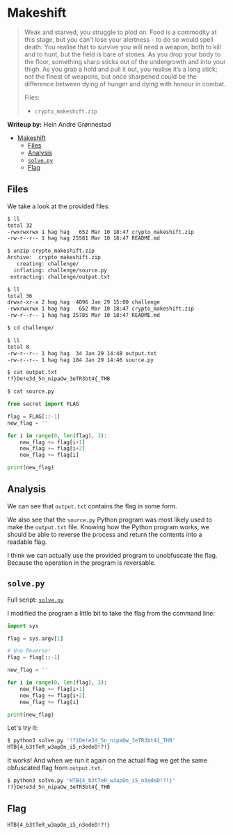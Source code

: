 # Makeshift

> Weak and starved, you struggle to plod on. Food is a commodity at this stage, but you can’t lose your alertness - to do so would spell death. You realise that to survive you will need a weapon, both to kill and to hunt, but the field is bare of stones. As you drop your body to the floor, something sharp sticks out of the undergrowth and into your thigh. As you grab a hold and pull it out, you realise it’s a long stick; not the finest of weapons, but once sharpened could be the difference between dying of hunger and dying with honour in combat.
>
> Files:
> - `crypto_makeshift.zip`

**Writeup by:** Hein Andre Grønnestad


- [Makeshift](#makeshift)
	- [Files](#files)
	- [Analysis](#analysis)
	- [`solve.py`](#solvepy)
	- [Flag](#flag)


## Files

We take a look at the provided files.

```bash
$ ll
total 32
-rwxrwxrwx 1 hag hag   652 Mar 10 18:47 crypto_makeshift.zip
-rw-r--r-- 1 hag hag 25581 Mar 10 18:47 README.md

$ unzip crypto_makeshift.zip
Archive:  crypto_makeshift.zip
   creating: challenge/
  inflating: challenge/source.py
 extracting: challenge/output.txt

$ ll
total 36
drwxr-xr-x 2 hag hag  4096 Jan 29 15:00 challenge
-rwxrwxrwx 1 hag hag   652 Mar 10 18:47 crypto_makeshift.zip
-rw-r--r-- 1 hag hag 25785 Mar 10 18:47 README.md

$ cd challenge/

$ ll
total 8
-rw-r--r-- 1 hag hag  34 Jan 29 14:48 output.txt
-rw-r--r-- 1 hag hag 184 Jan 29 14:46 source.py

$ cat output.txt
!?}De!e3d_5n_nipaOw_3eTR3bt4{_THB

$ cat source.py
```
```python
from secret import FLAG

flag = FLAG[::-1]
new_flag = ''

for i in range(0, len(flag), 3):
    new_flag += flag[i+1]
    new_flag += flag[i+2]
    new_flag += flag[i]

print(new_flag)
```


## Analysis

We can see that `output.txt` contains the flag in some form.

We also see that the `source.py` Python program was most likely used to make the `output.txt` file. Knowing how the Python program works, we should be able to reverse the process and return the contents into a readable flag.

I think we can actually use the provided program to unobfuscate the flag. Because the operation in the program is reversable.


## `solve.py`

Full script: [`solve.py`](challenge/solve.py)

I modified the program a little bit to take the flag from the command line:

```python
import sys

flag = sys.argv[1]

# Uno Reverse!
flag = flag[::-1]

new_flag = ''

for i in range(0, len(flag), 3):
    new_flag += flag[i+1]
    new_flag += flag[i+2]
    new_flag += flag[i]

print(new_flag)
```

Let's try it:

```bash
$ python3 solve.py '!?}De!e3d_5n_nipaOw_3eTR3bt4{_THB'
HTB{4_b3tTeR_w3apOn_i5_n3edeD!?!}
```

It works! And when we run it again on the actual flag we get the same obfuscated flag from `output.txt`.

```bash
$ python3 solve.py 'HTB{4_b3tTeR_w3apOn_i5_n3edeD!?!}'
!?}De!e3d_5n_nipaOw_3eTR3bt4{_THB
```

## Flag

`HTB{4_b3tTeR_w3apOn_i5_n3edeD!?!}`
